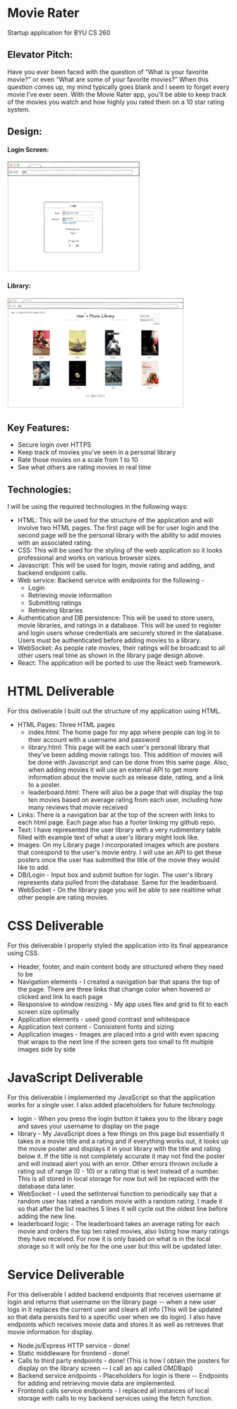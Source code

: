# Movie Rater
Startup application for BYU CS 260

## Elevator Pitch:
Have you ever been faced with the question of “What is your favorite movie?” or even “What are some of your favorite movies?”  When this question comes up, my mind typically goes blank and I seem to forget every movie I’ve ever seen.  With the Movie Rater app, you’ll be able to keep track of the movies you watch and how highly you rated them on a 10 star rating system.  

## Design:
#### Login Screen:
<picture>
  <img alt="Image Alt Text" src="/images/LoginPage.png" height=250 width=300>
</picture>

#### Library:
<picture>
  <img alt="Image Alt Text" src="/images/LibraryPage.png" height=250 width=400>
</picture>

## Key Features:
- Secure login over HTTPS
- Keep track of movies you’ve seen in a personal library
- Rate those movies on a scale from 1 to 10
- See what others are rating movies in real time

## Technologies:

I will be using the required technologies in the following ways:
- HTML: This will be used for the structure of the application and will involve two HTML pages.  The first page will be for user login and the second page will be the personal library with the ability to add movies with an associated rating.
- CSS: This will be used for the styling of the web application so it looks professional and works on various browser sizes.
- Javascript: This will be used for login, movie rating and adding, and backend endpoint calls.
- Web service: Backend service with endpoints for the following -
  - Login
  - Retrieving movie information
  - Submitting ratings
  - Retrieving libraries
- Authentication and DB persistence: This will be used to store users, movie libraries, and ratings in a database.  This will be used to register and login users whose credentials are securely stored in the database.  Users must be authenticated before adding movies to a library.
- WebSocket: As people rate movies, their ratings will be broadcast to all other users real time as shown in the library page design above.
- React: The application will be ported to use the React web framework.

# HTML Deliverable
For this deliverable I built out the structure of my application using HTML.
- HTML Pages: Three HTML pages
  - index.html: The home page for my app where people can log in to their account with a username and password
  - library.html: This page will be each user's personal library that they've been adding movie ratings too.  This addition of movies will be done with Javascript and can be done from this same page.  Also, when adding movies it will use an external API to get more information about the movie such as release date, rating, and a link to a poster.
  - leaderboard.html: There will also be a page that will display the top ten movies based on average rating from each user, including how many reviews that movie received
- Links: There is a navigation bar at the top of the screen with links to each html page.  Each page also has a footer linking my github repo.
- Text: I have represented the user library with a very rudimentary table filled with example text of what a user's library might look like.
- Images: On my Library page I incorporated images which are posters that corespond to the user's movie entry.  I will use an API to get these posters once the user has submitted the title of the movie they would like to add.
- DB/Login - Input box and submit button for login. The user's library represents data pulled from the database.  Same for the leaderboard.
- WebSocket - On the library page you will be able to see realtime what other people are rating movies.

# CSS Deliverable
For this deliverable I properly styled the application into its final appearance using CSS.
 - Header, footer, and main content body are structured where they need to be
 - Navigation elements - I created a navigation bar that spans the top of the page.  There are three links that change color when hovered or clicked and link to each page
 - Responsive to window resizing - My app uses flex and grid to fit to each screen size optimally
 - Application elements - used good contrast and whitespace
 - Application text content - Conisistent fonts and sizing
 - Application images - Images are placed into a grid with even spacing that wraps to the next line if the screen gets too small to fit multiple images side by side

# JavaScript Deliverable
For this deliverable I implemented my JavaScript so that the application works for a single user. I also added placeholders for future technology.
 - login - When you press the login button it takes you to the library page and saves your username to display on the page
 - library - My JavaScript does a few things on this page but essentially it takes in a movie title and a rating and if everything works out, it looks up the movie poster and displays it in your library with the title and rating below it.  If the title is not completely accurate it may not find the poster and will instead alert you with an error.  Other errors thrown include a rating out of range (0 - 10) or a rating that is text instead of a number. This is all stored in local storage for now but will be replaced with the database data later.
 - WebSocket - I used the setInterval function to periodically say that a random user has rated a random movie with a random rating.  I made it so that after the list reaches 5 lines it will cycle out the oldest line before adding the new line.
 - leaderboard logic - The leaderboard takes an average rating for each movie and orders the top ten rated movies, also listing how many ratings they have received.  For now it is only based on what is in the local storage so it will only be for the one user but this will be updated later.

# Service Deliverable
For this deliverable I added backend endpoints that receives username at login and returns that username on the library page -- when a new user logs in it replaces the current user and clears all info (This will be updated so that data persists tied to a specific user when we do login).  I also have endpoints which receives movie data and stores it as well as retrieves that movie information for display.
 - Node.js/Express HTTP service - done!
 - Static middleware for frontend - done!
 - Calls to third party endpoints - done! (This is how I obtain the posters for display on the library screen -- I call an api called OMDBapi)
 - Backend service endpoints - Placeholders for login is there -- Endpoints for adding and retrieving movie data are implemented.
 - Frontend calls service endpoints - I replaced all instances of local storage with calls to my backend services using the fetch function.

